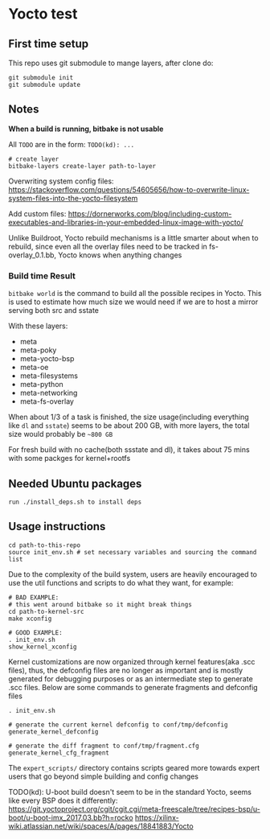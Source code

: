 # Yocto test

## First time setup

This repo uses git submodule to mange layers, after clone do:

```shell
git submodule init
git submodule update
```

## Notes

**When a build is running, bitbake is not usable**

All `TODO` are in the form: `TODO(kd): ...`

```shell
# create layer
bitbake-layers create-layer path-to-layer
```

Overwriting system config files: https://stackoverflow.com/questions/54605656/how-to-overwrite-linux-system-files-into-the-yocto-filesystem

Add custom files: https://dornerworks.com/blog/including-custom-executables-and-libraries-in-your-embedded-linux-image-with-yocto/

Unlike Buildroot, Yocto rebuild mechanisms is a little smarter about when to rebuild, since even all the overlay files need to be tracked in fs-overlay_0.1.bb, Yocto knows when anything changes

### Build time Result

`bitbake world` is the command to build all the possible recipes in Yocto. This is used to estimate how much size we would need if we are to host a mirror serving both src and sstate

With these layers:

- meta
- meta-poky
- meta-yocto-bsp
- meta-oe
- meta-filesystems
- meta-python
- meta-networking
- meta-fs-overlay

When about 1/3 of a task is finished, the size usage(including everything like `dl` and `sstate`) seems to be about 200 GB, with more layers, the total size would probably be `~800 GB`

For fresh build with no cache(both ssstate and dl), it takes about 75 mins with some packges for kernel+rootfs

## Needed Ubuntu packages

```shell
run ./install_deps.sh to install deps
```

## Usage instructions

```shell
cd path-to-this-repo
source init_env.sh # set necessary variables and sourcing the command list
```

Due to the complexity of the build system, users are heavily encouraged to use the util functions and scripts to do what they want, for example:

```shell
# BAD EXAMPLE:
# this went around bitbake so it might break things
cd path-to-kernel-src
make xconfig

# GOOD EXAMPLE:
. init_env.sh
show_kernel_xconfig
```

Kernel customizations are now organized through kernel features(aka .scc files), thus, the defconfig files are no longer as important and is mostly generated for debugging purposes or as an intermediate step to generate .scc files. Below are some commands to generate fragments and defconfig files

```shell
. init_env.sh

# generate the current kernel defconfig to conf/tmp/defconfig
generate_kernel_defconfig

# generate the diff fragment to conf/tmp/fragment.cfg
generate_kernel_cfg_fragment
```

The `expert_scripts/` directory contains scripts geared more towards expert users that go beyond simple building and config changes

TODO(kd): U-boot build doesn't seem to be in the standard Yocto, seems like every BSP does it differently:
https://git.yoctoproject.org/cgit/cgit.cgi/meta-freescale/tree/recipes-bsp/u-boot/u-boot-imx_2017.03.bb?h=rocko
https://xilinx-wiki.atlassian.net/wiki/spaces/A/pages/18841883/Yocto
